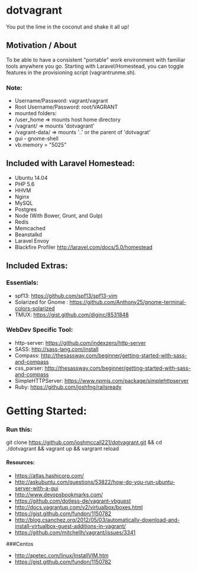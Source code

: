 # dotvagrant
You put the lime in the coconut and shake it all up!

## Motivation / About
To be able to have a consistent "portable" work environment with familiar tools anywhere you go. Starting with Laravel/Homestead, you can toggle features in the provisioning script (vagrantrunme.sh). 


### Note:
* Username/Password: vagrant/vagrant
* Root Username/Password: root/VAGRANT
* mounted folders:
 * /user_home => mounts host home directory
 * /vagrant/ => mounts 'dotvagrant'
 * /vagrant-data/ => mounts '..' or the parent of 'dotvagrat'
* gui - gnome-shell
* vb.memory = "5025"

## Included with Laravel Homestead:
* Ubuntu 14.04
* PHP 5.6
* HHVM
* Nginx
* MySQL
* Postgres
* Node (With Bower, Grunt, and Gulp)
* Redis
* Memcached
* Beanstalkd
* Laravel Envoy
* Blackfire Profiler
http://laravel.com/docs/5.0/homestead 

## Included Extras:
### Essentials:
* spf13: https://github.com/spf13/spf13-vim
* Solarized for Gnome :  https://github.com/Anthony25/gnome-terminal-colors-solarized
* TMUX: https://gist.github.com/diginc/8531848

### WebDev Specific  Tool:
* http-server: https://github.com/indexzero/http-server 
* SASS: http://sass-lang.com/install
* Compass: http://thesassway.com/beginner/getting-started-with-sass-and-compass
* css_parser: http://thesassway.com/beginner/getting-started-with-sass-and-compass
* SimpleHTTPServer: https://www.npmjs.com/package/simplehttpserver
 * Ruby: https://github.com/joshfng/railsready

# Getting Started:
### Run this: 
git clone https://github.com/joshmccall221/dotvagrant.git && cd ./dotvagrant && vagrant up && vargrant reload

#### Resources:
* https://atlas.hashicorp.com/
* http://askubuntu.com/questions/53822/how-do-you-run-ubuntu-server-with-a-gui
* http://www.devopsbookmarks.com/
* https://github.com/dotless-de/vagrant-vbguest
* http://docs.vagrantup.com/v2/virtualbox/boxes.html
* https://gist.github.com/fundon/1150782
* http://blog.csanchez.org/2012/05/03/automatically-download-and-install-virtualbox-guest-additions-in-vagrant/
* https://github.com/mitchellh/vagrant/issues/3341


###Centos
* http://apetec.com/linux/InstallVIM.htm
* https://gist.github.com/fundon/1150782
